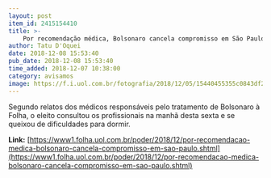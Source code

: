 ```yaml
---
layout: post
item_id: 2415154410
title: >-
    Por recomendação médica, Bolsonaro cancela compromisso em São Paulo
author: Tatu D'Oquei
date: 2018-12-08 15:53:40
pub_date: 2018-12-08 15:53:40
time_added: 2018-12-07 10:38:00
category: avisamos
image: https://f.i.uol.com.br/fotografia/2018/12/05/15440455355c0843df28803_1544045535_3x2_rt.jpg
---
```


Segundo relatos dos médicos responsáveis pelo tratamento de Bolsonaro à Folha, o eleito consultou os profissionais na manhã desta sexta e se queixou de dificuldades para dormir.

**Link:** [https://www1.folha.uol.com.br/poder/2018/12/por-recomendacao-medica-bolsonaro-cancela-compromisso-em-sao-paulo.shtml](https://www1.folha.uol.com.br/poder/2018/12/por-recomendacao-medica-bolsonaro-cancela-compromisso-em-sao-paulo.shtml)

